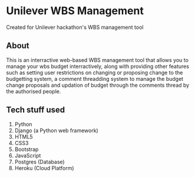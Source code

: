 # Unilever WBS Management
Created for Unilever hackathon's WBS management tool

## About
This is an interractive web-based WBS management tool that allows you to manage your wbs budget interractively, along with providing other features such as setting user restrictions on changing or proposing change to the budgetting system, a comment threadding system to manage the budget change proposals and updation of budget through the comments thread by the authorised people. 

## Tech stuff used
1. Python
2. Django (a Python web framework)
3. HTML5 
4. CSS3
5. Bootstrap
6. JavaScript
7. Postgres (Database)
8. Heroku (Cloud Platform)
